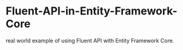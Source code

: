 # Fluent-API-in-Entity-Framework-Core
real world example of using Fluent API with Entity Framework Core.
